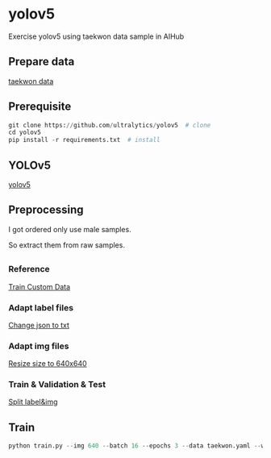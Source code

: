 # yolov5
Exercise yolov5 using taekwon data sample in AIHub


## Prepare data
[taekwon data](https://aihub.or.kr/aihubdata/data/view.do?currMenu=115&topMenu=100&aihubDataSe=realm&dataSetSn=71259)

## Prerequisite
```python
git clone https://github.com/ultralytics/yolov5  # clone
cd yolov5
pip install -r requirements.txt  # install
```

## YOLOv5
[yolov5](https://github.com/ultralytics/yolov5)

## Preprocessing
I got ordered only use male samples. 

So extract them from raw samples.

##

### Reference
[Train Custom Data](https://github.com/ultralytics/yolov5/wiki/Train-Custom-Data)

### Adapt label files
[Change json to txt](https://github.com/bert13069598/yolov5/blob/ba4a762e29d7afad63ebd6fb4b06b71d029b98e5/count.py#L45)

### Adapt img files
[Resize size to 640x640](https://github.com/bert13069598/yolov5/blob/ba4a762e29d7afad63ebd6fb4b06b71d029b98e5/count.py#L66)

### Train & Validation & Test
[Split label&img](https://github.com/bert13069598/yolov5/blob/ba4a762e29d7afad63ebd6fb4b06b71d029b98e5/count.py#L86)

## Train
```python
python train.py --img 640 --batch 16 --epochs 3 --data taekwon.yaml --weights yolov5s.pt
```
